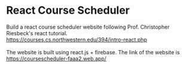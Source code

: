 # React Course Scheduler
Build a react course scheduler website following Prof. Christopher Riesbeck's react tutorial.
<br/>
https://courses.cs.northwestern.edu/394/intro-react.php
<br/>
<br/>
The website is built using react.js + firebase. The link of the website is 
<br/>
https://coursescheduler-faaa2.web.app/
